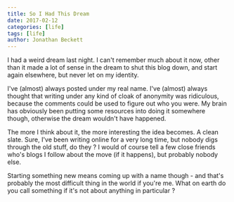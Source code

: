 ```yaml
---
title: So I Had This Dream
date: 2017-02-12
categories: [life]
tags: [life]
author: Jonathan Beckett
---
```


I had a weird dream last night. I can't remember much about it now, other than it made a lot of sense in the dream to shut this blog down, and start again elsewhere, but never let on my identity.

I've (almost) always posted under my real name. I've (almost) always thought that writing under any kind of cloak of anonymity was ridiculous, because the comments could be used to figure out who you were. My brain has obviously been putting some resources into doing it somewhere though, otherwise the dream wouldn't have happened.

The more I think about it, the more interesting the idea becomes. A clean slate. Sure, I've been writing online for a very long time, but nobody digs through the old stuff, do they ? I would of course tell a few close friends who's blogs I follow about the move (if it happens), but probably nobody else.

Starting something new means coming up with a name though - and that's probably the most difficult thing in the world if you're me. What on earth do you call something if it's not about anything in particular ?